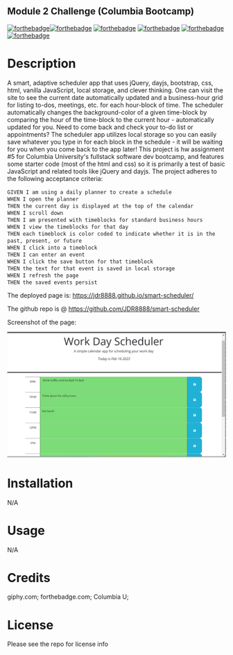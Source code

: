 ## Module 2 Challenge (Columbia Bootcamp)
[![forthebadge](https://forthebadge.com/images/badges/powered-by-coffee.svg)](https://forthebadge.com)[![forthebadge](https://forthebadge.com/images/badges/uses-html.svg)](https://forthebadge.com) [![forthebadge](https://forthebadge.com/images/badges/uses-css.svg)](https://forthebadge.com) [![forthebadge](https://forthebadge.com/images/badges/uses-js.svg)](https://forthebadge.com) [![forthebadge](https://forthebadge.com/images/badges/gluten-free.svg)](https://forthebadge.com) [![forthebadge](https://forthebadge.com/images/badges/uses-badges.svg)](https://forthebadge.com)

# Description
A smart, adaptive scheduler app that uses jQuery, dayjs, bootstrap, css, html, vanilla JavaScript, local storage, and clever thinking. One can visit the site to see the current date automatically updated and a business-hour grid for listing to-dos, meetings, etc. for each hour-block of time. The scheduler automatically changes the background-color of a given time-block by comparing the hour of the time-block to the current hour - automatically updated for you. Need to come back and check your to-do list or appointments? The scheduler app utilizes local storage so you can easily save whatever you type in for each block in the schedule - it will be waiting for you when you come back to the app later! 
This project is hw assignment #5 for Columbia University's fullstack software dev bootcamp, and features some starter code (most of the html and css) so it is primarily a test of basic JavaScript and related tools like jQuery and dayjs. The project adheres to the following acceptance criteria:

    GIVEN I am using a daily planner to create a schedule
    WHEN I open the planner
    THEN the current day is displayed at the top of the calendar
    WHEN I scroll down
    THEN I am presented with timeblocks for standard business hours
    WHEN I view the timeblocks for that day
    THEN each timeblock is color coded to indicate whether it is in the past, present, or future
    WHEN I click into a timeblock
    THEN I can enter an event
    WHEN I click the save button for that timeblock
    THEN the text for that event is saved in local storage
    WHEN I refresh the page
    THEN the saved events persist


The deployed page is: https://jdr8888.github.io/smart-scheduler/



The github repo is @ https://github.com/JDR8888/smart-scheduler

Screenshot of the page:

![screenshot of project](./Assets/screenshot-05.jpg)


# Installation
N/A
# Usage
N/A
# Credits
giphy.com; forthebadge.com; Columbia U;
# License
Please see the repo for license info